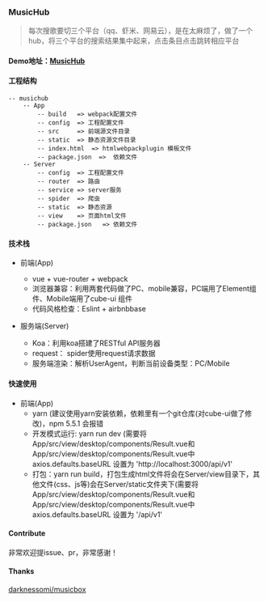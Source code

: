 ### MusicHub

> 每次搜歌要切三个平台（qq、虾米、网易云），是在太麻烦了，做了一个hub，将三个平台的搜索结果集中起来，点击条目点击跳转相应平台

#### Demo地址：[MusicHub](http://111.230.25.17/)

#### 工程结构
```
-- musichub
    -- App
        -- build   => webpack配置文件
        -- config  => 工程配置文件
        -- src     => 前端源文件目录
        -- static  => 静态资源文件目录
        -- index.html  => htmlwebpackplugin 模板文件
        -- package.json  =>  依赖文件
    -- Server
        -- config  => 工程配置文件
        -- router  => 路由
        -- service => server服务
        -- spider  => 爬虫
        -- static  => 静态资源
        -- view    => 页面html文件
        -- package.json   => 依赖文件
```

#### 技术栈
* 前端(App)

    - vue + vue-router + webpack
    - 浏览器兼容：利用两套代码做了PC、mobile兼容，PC端用了Element组件、Mobile端用了cube-ui 组件
    - 代码风格检查：Eslint + airbnbbase


* 服务端(Server)

    - Koa：利用koa搭建了RESTful API服务器
    - request： spider使用request请求数据
    - 服务端渲染：解析UserAgent，判断当前设备类型：PC/Mobile

#### 快速使用
* 前端(App)
    - yarn (建议使用yarn安装依赖，依赖里有一个git仓库(对cube-ui做了修改)，npm 5.5.1 会报错
    - 开发模式运行: yarn run dev (需要将 App/src/view/desktop/components/Result.vue和App/src/view/desktop/components/Result.vue中  axios.defaults.baseURL 设置为 'http://localhost:3000/api/v1'
    - 打包：yarn run build，打包生成html文件将会在Server/view目录下，其他文件(css、js等)会在Server/static文件夹下(需要将 App/src/view/desktop/components/Result.vue和App/src/view/desktop/components/Result.vue中  axios.defaults.baseURL 设置为 '/api/v1'


#### Contribute
非常欢迎提issue、pr，非常感谢！

#### Thanks
[darknessomi/musicbox](https://github.com/darknessomi/musicbox)

